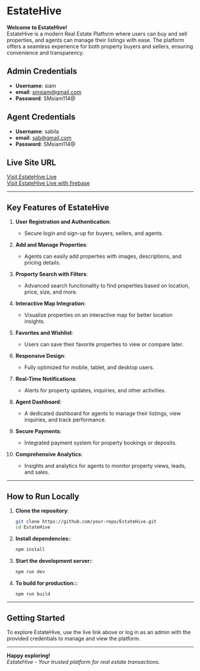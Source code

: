 # EstateHive  

**Welcome to EstateHive!**  
EstateHive is a modern Real Estate Platform where users can buy and sell properties, and agents can manage their listings with ease. The platform offers a seamless experience for both property buyers and sellers, ensuring convenience and transparency.  

## Admin Credentials  
- **Username**: siam  
- **email**: 	smsiam@gmail.com 
- **Password**: SMsiam114@ 

## Agent Credentials  
- **Username**: sabila 
- **email**: 	sab@gmail.com 
- **Password**: SMsiam114@  

## Live Site URL  
[Visit EstateHive Live](https://estatehive-357ff.web.app/)  
[Visit EstateHive Live with firebase](https://estatehive-357ff.firebaseapp.com/)  

---

## Key Features of EstateHive  

1. **User Registration and Authentication**:  
   - Secure login and sign-up for buyers, sellers, and agents.  

2. **Add and Manage Properties**:  
   - Agents can easily add properties with images, descriptions, and pricing details.  

3. **Property Search with Filters**:  
   - Advanced search functionality to find properties based on location, price, size, and more.  

4. **Interactive Map Integration**:  
   - Visualize properties on an interactive map for better location insights.  

5. **Favorites and Wishlist**:  
   - Users can save their favorite properties to view or compare later.  

6. **Responsive Design**:  
   - Fully optimized for mobile, tablet, and desktop users.  

7. **Real-Time Notifications**:  
   - Alerts for property updates, inquiries, and other activities.  

8. **Agent Dashboard**:  
   - A dedicated dashboard for agents to manage their listings, view inquiries, and track performance.  

9. **Secure Payments**:  
   - Integrated payment system for property bookings or deposits.  

10. **Comprehensive Analytics**:  
    - Insights and analytics for agents to monitor property views, leads, and sales.  
---

## How to Run Locally

1. **Clone the repository**:
   ```bash
   git clone https://github.com/your-repo/EstateHive.git
   cd EstateHive
2. **Install dependencies:**:
   ```bash
   npm install
3. **Start the development server:**:
   ```bash
   npm run dev 
2. **To build for production::**:
   ```bash
   npm run build
   
---
## Getting Started  

To explore EstateHive, use the live link above or log in as an admin with the provided credentials to manage and view the platform.  

---

**Happy exploring!**  
*EstateHive - Your trusted platform for real estate transactions.*  
